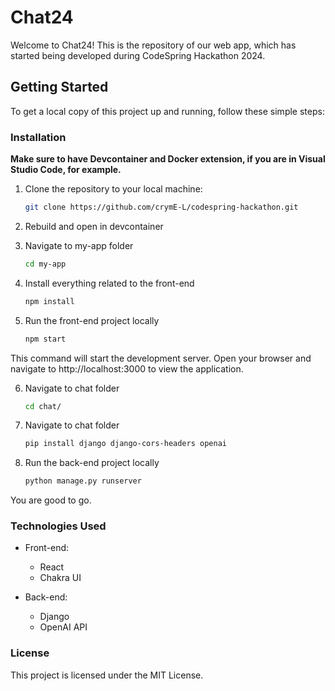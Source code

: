 # Chat24

Welcome to Chat24! This is the repository of our web app, which has started being developed during CodeSpring Hackathon 2024.

## Getting Started

To get a local copy of this project up and running, follow these simple steps:

### Installation

**Make sure to have Devcontainer and Docker extension, if you are in Visual Studio Code, for example.**

1. Clone the repository to your local machine:

   ```bash
   git clone https://github.com/crymE-L/codespring-hackathon.git

2. Rebuild and open in devcontainer

3. Navigate to my-app folder

   ```bash
   cd my-app

4. Install everything related to the front-end

   ```bash
   npm install

5. Run the front-end project locally

   ```bash
   npm start

This command will start the development server. Open your browser and navigate to http://localhost:3000 to view the application.

6. Navigate to chat folder

   ```bash
   cd chat/

7. Navigate to chat folder

   ```bash
   pip install django django-cors-headers openai

8. Run the back-end project locally

   ```bash
   python manage.py runserver

You are good to go.

### Technologies Used

- Front-end:
  - React
  - Chakra UI

- Back-end:
  - Django
  - OpenAI API

### License

This project is licensed under the MIT License.